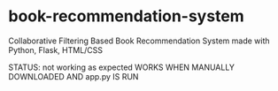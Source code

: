 # book-recommendation-system
Collaborative Filtering Based Book Recommendation System made with Python, Flask, HTML/CSS

STATUS: not working as expected
WORKS WHEN MANUALLY DOWNLOADED AND app.py IS RUN
